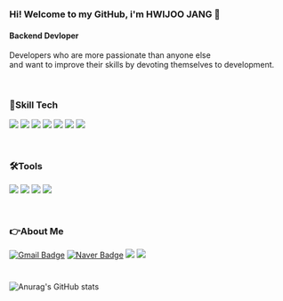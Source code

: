 <h3> Hi! Welcome to my GitHub, i'm HWIJOO JANG 👋 </h3> 
<h4>Backend Devloper</h4>

 Developers who are more passionate than anyone else<br>
 and want to improve their skills by devoting themselves to development.<br>
     
<br> 

<h3> 📒Skill Tech </h3>

<img src="https://img.shields.io/badge/JAVA-FF4500?style=flat-square&logo=JAVA&logoColor=white"/> <img src="https://img.shields.io/badge/JavaScript-FFA500?style=flat-square&logo=JavaScript&logoColor=white"/>
<img src="https://img.shields.io/badge/HTML5-E34F26?style=flat-square&logo=HTML5&logoColor=white"/>
<img src="https://img.shields.io/badge/MySQL-4479A1?style=flat-square&logo=MySQL&logoColor=white"/>
<img src="https://img.shields.io/badge/OracleDB-F80000?style=flat-square&logo=Oracle&logoColor=white"/>
<img src="https://img.shields.io/badge/Spring-6DB33F?style=flat-square&logo=Spring&logoColor=white"/>
<img src="https://img.shields.io/badge/SpringBoot-228B22?style=flat-square&logo=SpringBoot&logoColor=white"/>

  <br>

<h3> 🛠Tools </h3>

<img src="https://img.shields.io/badge/IntelliJ IDEA-191970?style=flat-square&logo=IntelliJ IDEA&logoColor=white"/> <img src="https://img.shields.io/badge/Eclipse IDE-525C86?style=flat-square&logo=Eclipse IDE&logoColor=white"/> 
<img src="https://img.shields.io/badge/Visual Studio Code-007ACC?style=flat-square&logo=Visual Studio Code&logoColor=white"/>
<img src="https://img.shields.io/badge/Github-181717?style=flat-square&logo=Github&logoColor=white"/>

  <br>

<h3> 👉About Me</h3>

[![Gmail Badge](https://img.shields.io/badge/Gmail-d14836?style=flat-square&logo=Gmail&logoColor=white&link=mailto:wkdgnlwn9718@gmail.com)](wkdgnlwn9718@gmail.com)
[![Naver Badge](https://img.shields.io/badge/Naver-03C75A?style=flat-square&logo=Naver&logoColor=white&link=mailto:jhj9469@naver.com)](jhj9469@naver.com)
<a href="https://adhesive-lemming-e96.notion.site/fc8ad0c62993466fb305c61bbeee7250" target="_blank"><img src="https://img.shields.io/badge/Notion-000000?style=Notion&logo=Notion&logoColor=white"/></a>
  <a href="https://www.instagram.com/whichup_/" target="_blank"><img src="https://img.shields.io/badge/Instagram-E4405F?style=Instagram&logo=Instagram&logoColor=white"/></a>   
  <br>
  
<h3></h3>
  
  ![Anurag's GitHub stats](https://github-readme-stats.vercel.app/api?username=HwijooJang&show_icons=true&theme=merko)
